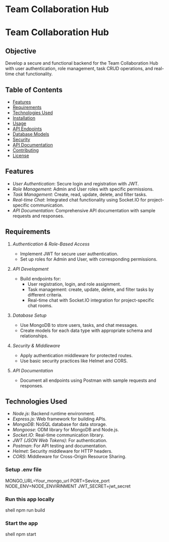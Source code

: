  <h1> Team Collaboration Hub</h1>
 
   
# Team Collaboration Hub

## Objective
Develop a secure and functional backend for the Team Collaboration Hub with user authentication, role management, task CRUD operations, and real-time chat functionality.

## Table of Contents
- [Features](#features)
- [Requirements](#requirements)
- [Technologies Used](#technologies-used)
- [Installation](#installation)
- [Usage](#usage)
- [API Endpoints](#api-endpoints)
- [Database Models](#database-models)
- [Security](#security)
- [API Documentation](#api-documentation)
- [Contributing](#contributing)
- [License](#license)

## Features
- *User Authentication*: Secure login and registration with JWT.
- *Role Management*: Admin and User roles with specific permissions.
- *Task Management*: Create, read, update, delete, and filter tasks.
- *Real-time Chat*: Integrated chat functionality using Socket.IO for project-specific communication.
- *API Documentation*: Comprehensive API documentation with sample requests and responses.

## Requirements
1. *Authentication & Role-Based Access*
   - Implement JWT for secure user authentication.
   - Set up roles for Admin and User, with corresponding permissions.
   
2. *API Development*
   - Build endpoints for:
     - User registration, login, and role assignment.
     - Task management: create, update, delete, and filter tasks by different criteria.
     - Real-time chat with Socket.IO integration for project-specific chat rooms.

3. *Database Setup*
   - Use MongoDB to store users, tasks, and chat messages.
   - Create models for each data type with appropriate schema and relationships.

4. *Security & Middleware*
   - Apply authentication middleware for protected routes.
   - Use basic security practices like Helmet and CORS.

5. *API Documentation*
   - Document all endpoints using Postman with sample requests and responses.



## Technologies Used
- *Node.js*: Backend runtime environment.
- *Express.js*: Web framework for building APIs.
- *MongoDB*: NoSQL database for data storage.
- *Mongoose*: ODM library for MongoDB and Node.js.
- *Socket.IO*: Real-time communication library.
- *JWT (JSON Web Tokens)*: For authentication.
- *Postman*: For API testing and documentation.
- *Helmet*: Security middleware for HTTP headers.
- *CORS*: Middleware for Cross-Origin Resource Sharing.

### Setup .env file
MONGO_URL=Your_mongo_url
PORT=Sevice_port
NODE_ENV=NODE_ENVIRINMENT
JWT_SECRET=jwt_secret


### Run this app locally

shell
npm run build


### Start the app

shell
npm start
